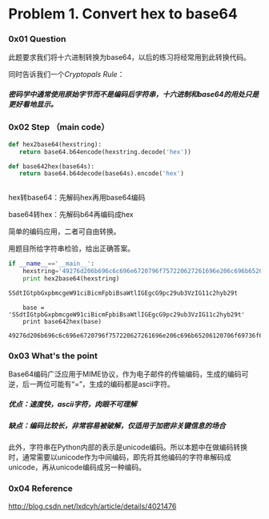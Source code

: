 # Problem 1<id>. Convert hex to base64

### 0x01 Question
此题要求我们将十六进制转换为base64，以后的练习将经常用到此转换代码。

同时告诉我们一个*Cryptopals Rule*：
##### 密码学中通常使用原始字节而不是编码后字符串，十六进制和base64的用处只是更好看地显示。
### 0x02 Step （main code）

 ```python
def hex2base64(hexstring):
    return base64.b64encode(hexstring.decode('hex'))

def base642hex(base64s):
    return base64.b64decode(base64s).encode('hex')
    
 ```
 hex转base64：先解码hex再用base64编码
 
 base64转hex：先解码b64再编码成hex
 
 简单的编码应用，二者可自由转换。

用题目所给字符串检验，给出正确答案。
```python
if __name__=='__main__':
    hexstring='49276d206b696c6c696e6720796f757220627261696e206c696b65206120706f69736f6e6f7573206d757368726f6f6d'
    print hex2base64(hexstring)

SSdtIGtpbGxpbmcgeW91ciBicmFpbiBsaWtlIGEgcG9pc29ub3VzIG11c2hyb29t
```
```
    base = 'SSdtIGtpbGxpbmcgeW91ciBicmFpbiBsaWtlIGEgcG9pc29ub3VzIG11c2hyb29t'
    print base642hex(base)
    
49276d206b696c6c696e6720796f757220627261696e206c696b65206120706f69736f6e6f7573206d757368726f6f6d
 ```
### 0x03 What's the point
Base64编码广泛应用于MIME协议，作为电子邮件的传输编码，生成的编码可逆，后一两位可能有“=”，生成的编码都是ascii字符。

##### 优点：速度快，ascii字符，肉眼不可理解
##### 缺点：编码比较长，非常容易被破解，仅适用于加密非关键信息的场合

此外，字符串在Python内部的表示是unicode编码。所以本题中在做编码转换时，通常需要以unicode作为中间编码，即先将其他编码的字符串解码成unicode，再从unicode编码成另一种编码。 


### 0x04 Reference
http://blog.csdn.net/lxdcyh/article/details/4021476